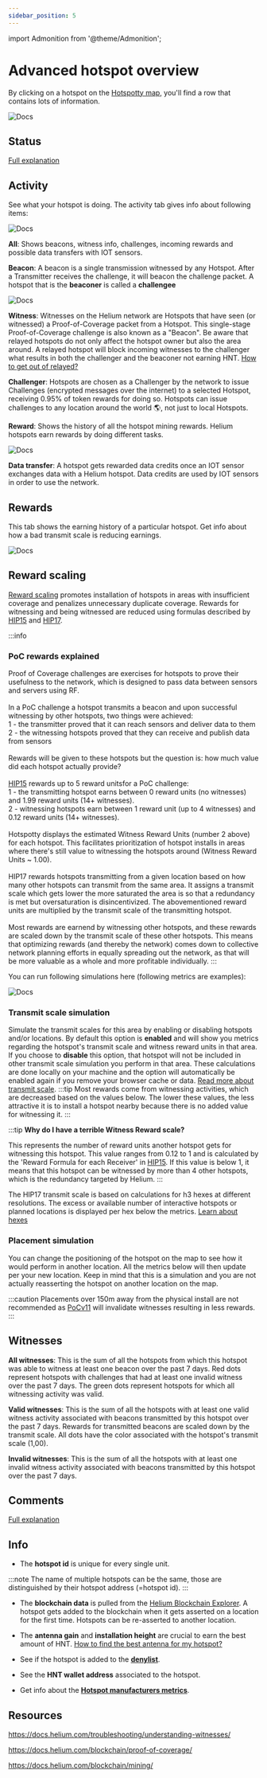 ```yaml
---
sidebar_position: 5
---
```


import Admonition from '@theme/Admonition';

# Advanced hotspot overview

By clicking on a hotspot on the [Hotspotty map](https://app.hotspotty.net/hotspots), you'll find a row that contains lots of information.

![Docs](/img/getting-started/hotspot-status-ui.png)

## Status

[Full explanation](../expand-the-network/status-checker)

## Activity

See what your hotspot is doing. The activity tab gives info about following items: 

![Docs](/img/getting-started/activity-status-ui.png)

**All**: Shows beacons, witness info, challenges, incoming rewards and possible data transfers with IOT sensors.

**Beacon**: A beacon is a single transmission witnessed by any Hotspot. After a Transmitter receives the challenge, it will beacon the challenge packet. A hotspot that is the **beaconer** is called a **challengee**

![Docs](/img/getting-started/understanding-witnesses.png)

**Witness**: Witnesses on the Helium network are Hotspots that have seen (or witnessed) a Proof-of-Coverage packet from a Hotspot. This single-stage Proof-of-Coverage challenge is also known as a "Beacon". Be aware that relayed hotspots do not only affect the hotspot owner but also the area around. A relayed hotspot will block incoming witnesses to the challenger what results in both the challenger and the beaconer not earning HNT. [How to get out of relayed?](../expand-the-network/status-checker#what-is-a-relayed-hotspot)

**Challenger**: Hotspots are chosen as a Challenger by the network to issue Challenges (encrypted messages over the internet) to a selected Hotspot, receiving 0.95% of token rewards for doing so. Hotspots can issue challenges to any location around the world 🌎, not just to local Hotspots.

**Reward**: Shows the history of all the hotspot mining rewards. Helium hotspots earn rewards by doing different tasks. 

![Docs](/img/getting-started/reward-types.png)

**Data transfer**: A hotspot gets rewarded data credits once an IOT sensor exchanges data with a Helium hotspot. Data credits are used by IOT sensors in order to use the network.

## Rewards

This tab shows the earning history of a particular hotspot. Get info about how a bad transmit scale is reducing earnings.

![Docs](/img/getting-started/hotspot-status-rewards.png)

## Reward scaling

[Reward scaling](https://docs.helium.com/blockchain/proof-of-coverage/#poc-reward-scaling) promotes installation of hotspots in areas with insufficient coverage and penalizes unnecessary duplicate coverage. Rewards for witnessing and being witnessed are reduced using formulas described by [HIP15](https://github.com/helium/HIP/blob/main/0015-beaconing-rewards.md) and [HIP17](https://github.com/helium/HIP/blob/main/0017-hex-density-based-transmit-reward-scaling.md).

:::info
### PoC rewards explained 
Proof of Coverage challenges are exercises for hotspots to prove their usefulness to the network, which is designed to pass data between sensors and servers using RF.<br/><br/>
In a PoC challenge a hotspot transmits a beacon and upon successful witnessing by other hotspots, two things were achieved:<br/>
1 - the transmitter proved that it can reach sensors and deliver data to them<br/>
2 - the witnessing hotspots proved that they can receive and publish data from sensors<br/><br/>
Rewards will be given to these hotspots but the question is: how much value did each hotspot actually provide?<br/><br/>
[HIP15](https://github.com/helium/HIP/blob/main/0015-beaconing-rewards.md) rewards up to 5 reward unitsfor a PoC challenge:<br/>
1 - the transmitting hotspot earns between 0 reward units (no witnesses) and 1.99 reward units (14+ witnesses).<br/>
2 - witnessing hotspots earn between 1 reward unit (up to 4 witnesses) and 0.12 reward units (14+ witnesses).<br/><br/>
Hotspotty displays the estimated Witness Reward Units (number 2 above) for each hotspot. This facilitates prioritization of hotspot installs in areas where there's still value to witnessing the hotspots around (Witness Reward Units ~ 1.00).<br/><br/>
HIP17 rewards hotspots transmitting from a given location based on how many other hotspots can transmit from the same area. It assigns a transmit scale which gets lower the more saturated the area is so that a redundancy is met but oversaturation is disincentivized. The abovementioned reward units are multiplied by the transmit scale of the transmitting hotspot.<br/><br/>
Most rewards are earnend by witnessing other hotspots, and these rewards are scaled down by the transmit scale of these other hotspots. This means that optimizing rewards (and thereby the network) comes down to collective network planning efforts in equally spreading out the network, as that will be more valuable as a whole and more profitable individually.
:::

You can run following simulations here (following metrics are examples): 

![Docs](/img/getting-started/simulations.png)

### Transmit scale simulation
Simulate the transmit scales for this area by enabling or disabling hotspots and/or locations. By default this option is **enabled** and will show you metrics regarding the hotspot's transmit scale and witness reward units in that area. If you choose to **disable** this option, that hotspot will not be included in other transmit scale simulation you perform in that area. These calculations are done locally on your machine and the option will automatically be enabled again if you remove your browser cache or data. [Read more about transmit scale](../expand-the-network/evaluate-hotspot-locations#transmit-scale).
:::tip
Most rewards come from witnessing activities, which are decreased based on the values below. The lower these values, the less attractive it is to install a hotspot nearby because there is no added value for witnessing it.
:::

:::tip
**Why do I have a terrible Witness Reward scale?**

This represents the number of reward units another hotspot gets for witnessing this hotspot. This value ranges from 0.12 to 1 and is calculated by the 'Reward Formula for each Receiver' in [HIP15](https://github.com/helium/HIP/tree/main/0015-beaconing-rewards). If this value is below 1, it means that this hotspot can be witnessed by more than 4 other hotspots, which is the redundancy targeted by Helium.
:::

The HIP17 transmit scale is based on calculations for h3 hexes at different resolutions. The excess or available number of interactive hotspots or planned locations is displayed per hex below the metrics. [Learn about hexes](../expand-the-network/evaluate-hotspot-locations#hexes)

### Placement simulation

You can change the positioning of the hotspot on the map to see how it would perform in another location. All the metrics below will then update per your new location. Keep in mind that this is a simulation and you are not actually reasserting the hotspot on another location on the map.

:::caution
Placements over 150m away from the physical install are not recommended as [PoCv11](https://blog.helium.com/pocv11-explained-call-to-action-4add36c75a1d) will invalidate witnesses resulting in less rewards.
:::

## Witnesses

**All witnesses**: This is the sum of all the hotspots from which this hotspot was able to witness at least one beacon over the past 7 days.
Red dots represent hotspots with challenges that had at least one invalid witness over the past 7 days.
The green dots represent hotspots for which all witnessing activity was valid.

**Valid witnesses**: This is the sum of all the hotspots with at least one valid witness activity associated with beacons transmitted by this hotspot over the past 7 days.
Rewards for transmitted beacons are scaled down by the transmit scale. All dots have the color associated with the hotspot's transmit scale (1,00).

**Invalid witnesses**: This is the sum of all the hotspots with at least one invalid witness activity associated with beacons transmitted by this hotspot over the past 7 days.

## Comments

[Full explanation](../expand-the-network/internal-workspace-comments)

## Info

- The **hotspot id** is unique for every single unit.

:::note
The name of multiple hotspots can be the same, those are distinguished by their hotspot address (=hotspot id).
:::

- The **blockchain data** is pulled from the [Helium Blockchain Explorer](https://explorer.helium.com/hotspots). A hotspot gets added to the blockchain when it gets asserted on a location for the first time. Hotspots can be re-asserted to another location.

- The **antenna gain** and **installation height** are crucial to earn the best amount of HNT. [How to find the best antenna for my hotspot?](https://gristleking.com/antennas-for-helium/)

- See if the hotspot is added to the [**denylist**](../expand-the-network/denylist.md).

- See the **HNT wallet address** associated to the hotspot.

- Get info about the [**Hotspot manufacturers metrics**](../getting-started/hotspot-manufacturers-metrics.md).

## Resources

https://docs.helium.com/troubleshooting/understanding-witnesses/

https://docs.helium.com/blockchain/proof-of-coverage/

https://docs.helium.com/blockchain/mining/
